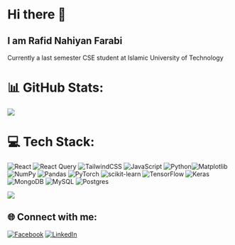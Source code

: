 # Hi there 👋
I am Rafid Nahiyan Farabi
---
Currently a last semester CSE student at Islamic University of Technology

# 📊 GitHub Stats:
![](https://github-readme-stats.vercel.app/api?username=Kikashii&theme=blue-green&hide_border=false&include_all_commits=true&count_private=true)<br/>
<!--![](https://github-readme-streak-stats.herokuapp.com/?user=Kikashii&theme=blue-green&hide_border=false)<br/>-->


# 💻 Tech Stack:
![React](https://img.shields.io/badge/react-%2320232a.svg?style=for-the-badge&logo=react&logoColor=%2361DAFB) ![React Query](https://img.shields.io/badge/-React%20Query-FF4154?style=for-the-badge&logo=react%20query&logoColor=white) ![TailwindCSS](https://img.shields.io/badge/tailwindcss-%2338B2AC.svg?style=for-the-badge&logo=tailwind-css&logoColor=white) ![JavaScript](https://img.shields.io/badge/javascript-%23323330.svg?style=for-the-badge&logo=javascript&logoColor=%23F7DF1E) ![Python](https://img.shields.io/badge/python-3670A0?style=for-the-badge&logo=python&logoColor=ffdd54)![Matplotlib](https://img.shields.io/badge/Matplotlib-%23ffffff.svg?style=for-the-badge&logo=Matplotlib&logoColor=black) ![NumPy](https://img.shields.io/badge/numpy-%23013243.svg?style=for-the-badge&logo=numpy&logoColor=white) ![Pandas](https://img.shields.io/badge/pandas-%23150458.svg?style=for-the-badge&logo=pandas&logoColor=white) ![PyTorch](https://img.shields.io/badge/PyTorch-%23EE4C2C.svg?style=for-the-badge&logo=PyTorch&logoColor=white) ![scikit-learn](https://img.shields.io/badge/scikit--learn-%23F7931E.svg?style=for-the-badge&logo=scikit-learn&logoColor=white) ![TensorFlow](https://img.shields.io/badge/TensorFlow-%23FF6F00.svg?style=for-the-badge&logo=TensorFlow&logoColor=white) ![Keras](https://img.shields.io/badge/Keras-%23D00000.svg?style=for-the-badge&logo=Keras&logoColor=white) ![MongoDB](https://img.shields.io/badge/MongoDB-%234ea94b.svg?style=for-the-badge&logo=mongodb&logoColor=white) ![MySQL](https://img.shields.io/badge/mysql-%2300000f.svg?style=for-the-badge&logo=mysql&logoColor=white) ![Postgres](https://img.shields.io/badge/postgres-%23316192.svg?style=for-the-badge&logo=postgresql&logoColor=white) 
<br>

![](https://github-readme-stats.vercel.app/api/top-langs/?username=Kikashii&theme=blue-green&hide_border=false&include_all_commits=true&count_private=true&layout=compact)

## 🌐 Connect with me:
<!--![Gmail](https://img.shields.io/badge/Gmail-D14836?style=for-the-badge&logo=gmail&logoColor=white)]()-->
[![Facebook](https://img.shields.io/badge/Facebook-%231877F2.svg?logo=Facebook&logoColor=white)](https://www.facebook.com/rafidnahiyan.farabi) 
[![LinkedIn](https://img.shields.io/badge/LinkedIn-%230077B5.svg?logo=linkedin&logoColor=white)](https://www.linkedin.com/in/rafid-nahiyan-farabi-a1027a221/) 
